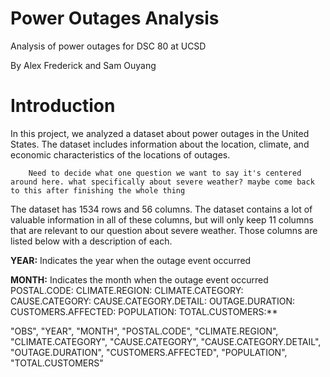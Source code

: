 # Power Outages Analysis
Analysis of power outages for DSC 80 at UCSD

By Alex Frederick and Sam Ouyang


# Introduction


In this project, we analyzed a dataset about power outages in the United States. The dataset includes information about the location, climate, and economic characteristics of the locations of outages.

        Need to decide what one question we want to say it's centered around here. what specifically about severe weather? maybe come back to this after finishing the whole thing

The dataset has 1534 rows and 56 columns. The dataset contains a lot of valuable information in all of these columns, but will only keep 11 columns that are relevant to our question about severe weather. Those columns are listed below with a description of each.



**YEAR:** Indicates the year when the outage event occurred

**MONTH:** Indicates the month when the outage event occurred
POSTAL.CODE: 
CLIMATE.REGION:
CLIMATE.CATEGORY:
CAUSE.CATEGORY:
CAUSE.CATEGORY.DETAIL:
OUTAGE.DURATION:
CUSTOMERS.AFFECTED:
POPULATION:
TOTAL.CUSTOMERS:**


 "OBS", 
    "YEAR", 
    "MONTH",
    "POSTAL.CODE", 
    "CLIMATE.REGION",
    "CLIMATE.CATEGORY", 
    "CAUSE.CATEGORY", 
    "CAUSE.CATEGORY.DETAIL", 
    "OUTAGE.DURATION", 
    "CUSTOMERS.AFFECTED", 
    "POPULATION",
    "TOTAL.CUSTOMERS"



